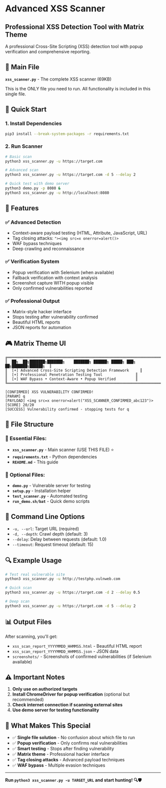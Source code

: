 # Advanced XSS Scanner
## Professional XSS Detection Tool with Matrix Theme

A professional Cross-Site Scripting (XSS) detection tool with popup verification and comprehensive reporting.

## 🎯 Main File

**`xss_scanner.py`** - The complete XSS scanner (69KB)

This is the ONLY file you need to run. All functionality is included in this single file.

## 🚀 Quick Start

### 1. Install Dependencies
```bash
pip3 install --break-system-packages -r requirements.txt
```

### 2. Run Scanner
```bash
# Basic scan
python3 xss_scanner.py -u https://target.com

# Advanced scan
python3 xss_scanner.py -u https://target.com -d 5 --delay 2

# Quick test with demo server
python3 demo.py -p 8080 &
python3 xss_scanner.py -u http://localhost:8080
```

## 🎯 Features

### ✅ **Advanced Detection**
- Context-aware payload testing (HTML, Attribute, JavaScript, URL)
- Tag closing attacks: `"><img src=x onerror=alert()>`
- WAF bypass techniques
- Deep crawling and reconnaissance

### ✅ **Verification System**
- Popup verification with Selenium (when available)
- Fallback verification with context analysis
- Screenshot capture WITH popup visible
- Only confirmed vulnerabilities reported

### ✅ **Professional Output**
- Matrix-style hacker interface
- Stops testing after vulnerability confirmed
- Beautiful HTML reports
- JSON reports for automation

## 🎮 Matrix Theme UI

```
╔══════════════════════════════════════════════════════════════════════╗
║  ██╗  ██╗███████╗███████╗    ███████╗ ██████╗ █████╗ ███╗   ██╗███████╗██████╗  ║
║  [+] Advanced Cross-Site Scripting Detection Framework     ║
║  [+] Professional Penetration Testing Tool               ║
║  [+] WAF Bypass • Context-Aware • Popup Verified         ║
╚══════════════════════════════════════════════════════════════════════╝

[CONFIRMED] XSS VULNERABILITY CONFIRMED!
[PARAM] q
[PAYLOAD] <img src=x onerror=alert("XSS_SCANNER_CONFIRMED_abc123")>
[SCORE] 20/20
[SUCCESS] Vulnerability confirmed - stopping tests for q
```

## 📁 File Structure

### 🔧 **Essential Files:**
- **`xss_scanner.py`** - Main scanner (USE THIS FILE) ⭐
- **`requirements.txt`** - Python dependencies
- **`README.md`** - This guide

### 🧪 **Optional Files:**
- **`demo.py`** - Vulnerable server for testing
- **`setup.py`** - Installation helper
- **`test_scanner.py`** - Automated testing
- **`run_demo.sh/bat`** - Quick demo scripts

## 🎯 Command Line Options

- `-u, --url`: Target URL (required)
- `-d, --depth`: Crawl depth (default: 3)
- `--delay`: Delay between requests (default: 1.0)
- `--timeout`: Request timeout (default: 15)

## 🔍 Example Usage

```bash
# Test real vulnerable site
python3 xss_scanner.py -u http://testphp.vulnweb.com

# Quick scan
python3 xss_scanner.py -u https://target.com -d 2 --delay 0.5

# Deep scan
python3 xss_scanner.py -u https://target.com -d 5 --delay 2
```

## 📊 Output Files

After scanning, you'll get:
- `xss_scan_report_YYYYMMDD_HHMMSS.html` - Beautiful HTML report
- `xss_scan_report_YYYYMMDD_HHMMSS.json` - JSON data
- `screenshots/` - Screenshots of confirmed vulnerabilities (if Selenium available)

## ⚠️ Important Notes

1. **Only use on authorized targets**
2. **Install ChromeDriver for popup verification** (optional but recommended)
3. **Check internet connection if scanning external sites**
4. **Use demo server for testing functionality**

## 🎯 What Makes This Special

- ✅ **Single file solution** - No confusion about which file to run
- ✅ **Popup verification** - Only confirms real vulnerabilities
- ✅ **Smart testing** - Stops after finding vulnerability
- ✅ **Matrix theme** - Professional hacker interface
- ✅ **Tag closing attacks** - Advanced payload techniques
- ✅ **WAF bypass** - Multiple evasion techniques

---

**Run `python3 xss_scanner.py -u TARGET_URL` and start hunting! 🔍🛡️**